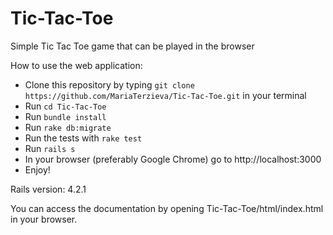 # Tic-Tac-Toe
Simple Tic Tac Toe game that can be played in the browser

How to use the web application:

* Clone this repository by typing `git clone https://github.com/MariaTerzieva/Tic-Tac-Toe.git`
  in your terminal
* Run `cd Tic-Tac-Toe`
* Run `bundle install`
* Run `rake db:migrate`
* Run the tests with `rake test`
* Run `rails s`
* In your browser (preferably Google Chrome) go to http://localhost:3000
* Enjoy!

Rails version: 4.2.1

You can access the documentation by opening Tic-Tac-Toe/html/index.html in your browser.